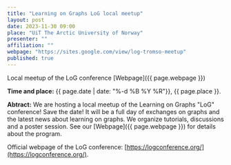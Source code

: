```yaml
---
title: "Learning on Graphs LoG local meetup"
layout: post
date: 2023-11-30 09:00
place: "UiT The Arctic University of Norway"
presenter: ""
affiliation: ""
webpage: "https://sites.google.com/view/log-tromso-meetup"
published: true
---
```


Local meetup of the LoG conference [Webpage]({{ page.webpage }})

**Time and place:** {{ page.date |  date: "%-d %B %Y %R"}}, {{ page.place }}.

**Abtract:** We are hosting a local meetup of the Learning on Graphs "LoG" conference! Save the date! It will be a full day of exchanges on graphs and the latest news about learning on graphs. We organize tutorials, discussions and a poster session. See our [Webpage]({{ page.webpage }}) for details about the program.

Official webpage of the LoG conference: [https://logconference.org/](https://logconference.org/).
